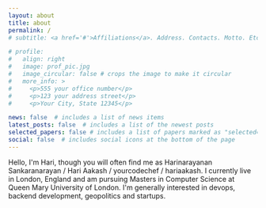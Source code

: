 ```yaml
---
layout: about
title: about
permalink: /
# subtitle: <a href='#'>Affiliations</a>. Address. Contacts. Motto. Etc.

# profile:
#   align: right
#   image: prof_pic.jpg
#   image_circular: false # crops the image to make it circular
#   more_info: >
#     <p>555 your office number</p>
#     <p>123 your address street</p>
#     <p>Your City, State 12345</p>

news: false  # includes a list of news items
latest_posts: false  # includes a list of the newest posts
selected_papers: false # includes a list of papers marked as "selected={true}"
social: false  # includes social icons at the bottom of the page
---
```


Hello, I'm Hari, though you will often find me as Harinarayanan Sankaranarayan / Hari Aakash / yourcodechef / hariaakash. I currently live in London, England and am pursuing Masters in Computer Science at Queen Mary University of London. I'm generally interested in devops, backend development, geopolitics and startups.